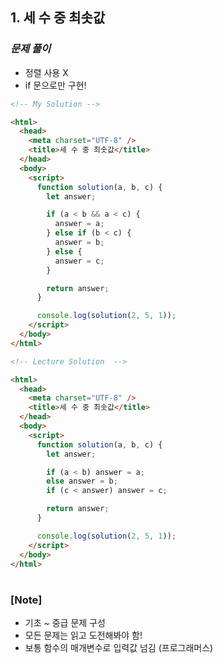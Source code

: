 ## 1. 세 수 중 최솟값

### _문제 풀이_

- 정렬 사용 X
- if 문으로만 구현!

```html
<!-- My Solution -->

<html>
  <head>
    <meta charset="UTF-8" />
    <title>세 수 중 최솟값</title>
  </head>
  <body>
    <script>
      function solution(a, b, c) {
        let answer;

        if (a < b && a < c) {
          answer = a;
        } else if (b < c) {
          answer = b;
        } else {
          answer = c;
        }

        return answer;
      }

      console.log(solution(2, 5, 1));
    </script>
  </body>
</html>
```

```html
<!-- Lecture Solution  -->

<html>
  <head>
    <meta charset="UTF-8" />
    <title>세 수 중 최솟값</title>
  </head>
  <body>
    <script>
      function solution(a, b, c) {
        let answer;

        if (a < b) answer = a;
        else answer = b;
        if (c < answer) answer = c;

        return answer;
      }

      console.log(solution(2, 5, 1));
    </script>
  </body>
</html>
```

#

### [Note]

- 기초 ~ 중급 문제 구성
- 모든 문제는 읽고 도전해봐야 함!
- 보통 함수의 매개변수로 입력값 넘김 (프로그래머스)
